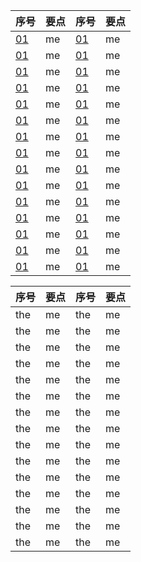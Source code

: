 |  序号  |  要点  |  序号  |  要点  |
|----|----|----|----|
| [01](https://moodhappy.github.io/moodHappy.gitHub.io-nce/01.html)| me | [01](https://moodhappy.github.io/moodHappy.gitHub.io-nce/01.html)| me |
| [01](https://moodhappy.github.io/moodHappy.gitHub.io-nce/01.html)| me | [01](https://moodhappy.github.io/moodHappy.gitHub.io-nce/01.html)| me |
| [01](https://moodhappy.github.io/moodHappy.gitHub.io-nce/01.html)| me | [01](https://moodhappy.github.io/moodHappy.gitHub.io-nce/01.html)| me |
| [01](https://moodhappy.github.io/moodHappy.gitHub.io-nce/01.html)| me | [01](https://moodhappy.github.io/moodHappy.gitHub.io-nce/01.html)| me |
| [01](https://moodhappy.github.io/moodHappy.gitHub.io-nce/01.html)| me | [01](https://moodhappy.github.io/moodHappy.gitHub.io-nce/01.html)| me |
| [01](https://moodhappy.github.io/moodHappy.gitHub.io-nce/01.html)| me | [01](https://moodhappy.github.io/moodHappy.gitHub.io-nce/01.html)| me |
| [01](https://moodhappy.github.io/moodHappy.gitHub.io-nce/01.html)| me | [01](https://moodhappy.github.io/moodHappy.gitHub.io-nce/01.html)| me |
| [01](https://moodhappy.github.io/moodHappy.gitHub.io-nce/01.html)| me | [01](https://moodhappy.github.io/moodHappy.gitHub.io-nce/01.html)| me |
| [01](https://moodhappy.github.io/moodHappy.gitHub.io-nce/01.html)| me | [01](https://moodhappy.github.io/moodHappy.gitHub.io-nce/01.html)| me |
| [01](https://moodhappy.github.io/moodHappy.gitHub.io-nce/01.html)| me | [01](https://moodhappy.github.io/moodHappy.gitHub.io-nce/01.html)| me |
| [01](https://moodhappy.github.io/moodHappy.gitHub.io-nce/01.html)| me | [01](https://moodhappy.github.io/moodHappy.gitHub.io-nce/01.html)| me |
| [01](https://moodhappy.github.io/moodHappy.gitHub.io-nce/01.html)| me | [01](https://moodhappy.github.io/moodHappy.gitHub.io-nce/01.html)| me |
| [01](https://moodhappy.github.io/moodHappy.gitHub.io-nce/01.html)| me | [01](https://moodhappy.github.io/moodHappy.gitHub.io-nce/01.html)| me |
| [01](https://moodhappy.github.io/moodHappy.gitHub.io-nce/01.html)| me | [01](https://moodhappy.github.io/moodHappy.gitHub.io-nce/01.html)| me |
| [01](https://moodhappy.github.io/moodHappy.gitHub.io-nce/01.html)| me | [01](https://moodhappy.github.io/moodHappy.gitHub.io-nce/01.html)| me |


<div style="text-align: center;">

|  序号  |  要点  |  序号  |  要点  |
|----|----|----|----|
| the| me | the| me |
| the| me | the| me |
| the| me | the| me |
| the| me | the| me |
| the| me | the| me |
| the| me | the| me |
| the| me | the| me |
| the| me | the| me |
| the| me | the| me |
| the| me | the| me |
| the| me | the| me |
| the| me | the| me |
| the| me | the| me |
| the| me | the| me |
| the| me | the| me |

</div>
